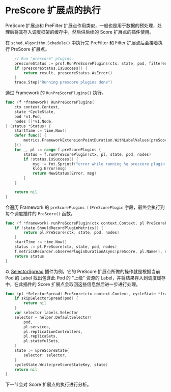 # PreScore 扩展点的执行 #

PreScore 扩展点和 PreFilter 扩展点作用类似，一般也是用于数据的预处理，处理后将其存入调度框架的缓存中，然后供后续的 Score 扩展点的插件使用。

在 `sched.Algorithm.Schedule()` 中执行完 PreFilter 和 Filter 扩展点后会接着执行 PreScore 扩展点。

``` go
	// Run "prescore" plugins.
	prescoreStatus := prof.RunPreScorePlugins(ctx, state, pod, filteredNodes)
	if !prescoreStatus.IsSuccess() {
		return result, prescoreStatus.AsError()
	}
	trace.Step("Running prescore plugins done")
```

通过 Framework 的 `RunPreScorePlugins()` 执行。

``` go
func (f *framework) RunPreScorePlugins(
	ctx context.Context,
	state *CycleState,
	pod *v1.Pod,
	nodes []*v1.Node,
) (status *Status) {
	startTime := time.Now()
	defer func() {
		metrics.FrameworkExtensionPointDuration.WithLabelValues(preScore, status.Code().String()).Observe(metrics.SinceInSeconds(startTime))
	}()
	for _, pl := range f.preScorePlugins {
		status = f.runPreScorePlugin(ctx, pl, state, pod, nodes)
		if !status.IsSuccess() {
			msg := fmt.Sprintf("error while running %q prescore plugin for pod %q: %v", pl.Name(), pod.Name, status.Message())
			klog.Error(msg)
			return NewStatus(Error, msg)
		}
	}

	return nil
}
```

会遍历 Framework 的 `preScorePlugins []PreScorePlugin` 字段，最终会执行到每个调度插件的 `PreScore()` 函数。

``` go
func (f *framework) runPreScorePlugin(ctx context.Context, pl PreScorePlugin, state *CycleState, pod *v1.Pod, nodes []*v1.Node) *Status {
	if !state.ShouldRecordPluginMetrics() {
		return pl.PreScore(ctx, state, pod, nodes)
	}
	startTime := time.Now()
	status := pl.PreScore(ctx, state, pod, nodes)
	f.metricsRecorder.observePluginDurationAsync(preScore, pl.Name(), status, metrics.SinceInSeconds(startTime))
	return status
}
```

以 [SelectorSpread](../scheduler-plugins/selector-spread.md) 插件为例，它的 PreScore 扩展点所做的操作就是根据当前 Pod 的 Label 找出包含此 Pod 的 "上级" 资源的 Label，并将结果存入到调度缓存中，在此插件的 Score 扩展点会取回这些信息然后进一步进行处理。

``` go
func (pl *SelectorSpread) PreScore(ctx context.Context, cycleState *framework.CycleState, pod *v1.Pod, nodes []*v1.Node) *framework.Status {
	if skipSelectorSpread(pod) {
		return nil
	}
	var selector labels.Selector
	selector = helper.DefaultSelector(
		pod,
		pl.services,
		pl.replicationControllers,
		pl.replicaSets,
		pl.statefulSets,
	)
	state := &preScoreState{
		selector: selector,
	}
	cycleState.Write(preScoreStateKey, state)
	return nil
}
```

下一节会对 Score 扩展点的执行进行分析。
